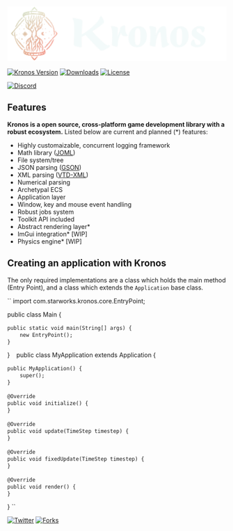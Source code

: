 ![logo](.githubassets/kronos_logo.svg)

[![Kronos Version](https://img.shields.io/badge/version-alpha%200.1-lightgrey)](https://acidfrog.net/)
[![Downloads](https://img.shields.io/github/downloads/tempsies/kronos/total)](https://github.com/Tempsies/Kronos)
[![License](https://img.shields.io/github/license/tempsies/kronos)](https://www.mozilla.org/en-US/MPL/2.0/)

[![Discord](https://img.shields.io/discord/880676053729837057?color=blue&label=discord&logo=Discord)](https://discord.gg/ChBNXJUvx2)

## Features
**Kronos is a open source, cross-platform game development library with a robust ecosystem.** Listed below are current and planned (\*) features:
- Highly customaizable, concurrent logging framework
- Math library ([JOML](https://github.com/JOML-CI/JOML))
- File system/tree
- JSON parsing ([GSON](https://github.com/google/gson))
- XML parsing ([VTD-XML](https://github.com/dryade/vtd-xml))
- Numerical parsing
- Archetypal ECS
- Application layer
- Window, key and mouse event handling
- Robust jobs system
- Toolkit API included
- Abstract rendering layer*
- ImGui integration* [WIP]
- Physics engine* [WIP]

## Creating an application with Kronos
The only required implementations are a class which holds the main method (Entry Point), and a class which extends the `Application` base class.

``
import com.starworks.kronos.core.EntryPoint;

public class Main {

	public static void main(String[] args) {
		new EntryPoint();
	}
}
``
``
public class MyApplication extends Application {

	public MyApplication() {
		super();
	}

	@Override
	public void initialize() {
	}

	@Override
	public void update(TimeStep timestep) {
	}

	@Override
	public void fixedUpdate(TimeStep timestep) {
	}

	@Override
	public void render() {
	}
}
``

[![Twitter](https://img.shields.io/twitter/follow/AcidFrogLLC?style=social)](https://twitter.com/AcidFrogLLC)
[![Forks](https://img.shields.io/github/forks/tempsies/kronos?style=social)](https://github.com/Tempsies/Kronos)
